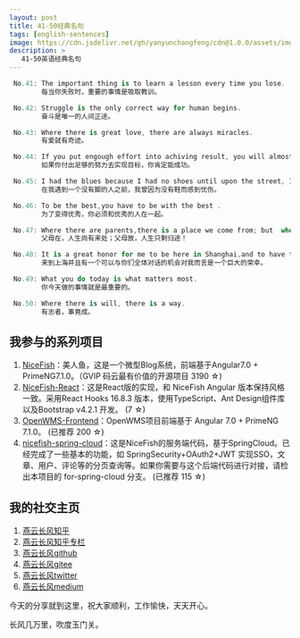 ```yaml
---
layout: post
title: 41-50经典名句
tags: [english-sentences]
image: https://cdn.jsdelivr.net/gh/yanyunchangfeng/cdn@1.0.0/assets/img/blog/english-grammer/english-grammer-cover5.png
description: >
   41-50英语经典名句
---
```

 ```swift
  No.41: The important thing is to learn a lesson every time you lose. 
         每当你失败时，重要的事情是吸取教训。
 ```
 ```swift
  No.42: Struggle is the only correct way for human begins. 
         奋斗是唯一的人间正途。
 ```
 ```swift
  No.43: Where there is great love, there are always miracles.
         有爱就有奇迹。
 ```
 ```swift
  No.44: If you put engough effort into achiving result, you will almost certainly achieve it.
         如果你付出足够的努力去实现目标，你肯定能成功。
 ```
 ```swift
  No.45: I had the blues because I had no shoes until upon the street, I met a man who had no feet.
         在我遇到一个没有脚的人之前，我曾因为没有鞋而感到忧伤。
 ```
 ```swift
  No.46: To be the best,you have to be with the best .
         为了变得优秀，你必须和优秀的人在一起。
 ```
 ```swift
  No.47: Where there are parents,there is a place we come from; but  where there aren't parents, there is a place we have to go.
         父母在，人生尚有来处；父母故，人生只剩归途！
 ```
 ```swift
  No.48: It is a great honor for me to be here in Shanghai,and to have this opportunity to speak with all of you.
         来到上海并且有一个可以与你们全体对话的机会对我而言是一个巨大的荣幸。
 ```
 ```swift
  No.49: What you do today is what matters most.
         你今天做的事情就是最重要的。
 ```
 ```swift
  No.50: Where there is will, there is a way.
         有志者，事竟成。
 ```


## 我参与的系列项目

1. [NiceFish]( https://gitee.com/mumu-osc/NiceFish)：美人鱼，这是一个微型Blog系统，前端基于Angular7.0 + PrimeNG7.1.0。（GVIP 码云最有价值的开源项目 3190 ☆)
2. [NiceFish-React]( https://gitee.com/mumu-osc/NiceFish-React)：这是React版的实现，和 NiceFish Angular 版本保持风格一致。采用React Hooks 16.8.3 版本，使用TypeScript、Ant Design组件库以及Bootstrap v4.2.1 开发。  (7 ☆)
3. [OpenWMS-Frontend](https://gitee.com/mumu-osc/OpenWMS-Frontend)：OpenWMS项目前端基于 Angular 7.0 + PrimeNG 7.1.0。  (已推荐 200 ☆)
4. [nicefish-spring-cloud](https://gitee.com/mumu-osc/nicefish-spring-cloud)：这是NiceFish的服务端代码，基于SpringCloud。已经完成了一些基本的功能，如 SpringSecurity+OAuth2+JWT 实现SSO，文章、用户、评论等的分页查询等。如果你需要与这个后端代码进行对接，请检出本项目的 for-spring-cloud 分支。 (已推荐 115 ☆)

## 我的社交主页  

1. [燕云长风知乎](https://zhihu.com/people/hbxyxuxiaodong)  
2. [燕云长风知乎专栏](https://zhuanlan.zhihu.com/yanyunchangfeng)  
3. [燕云长风github](https://github.com/yanyunchangfeng)  
4. [燕云长风gitee](https://gitee.com/yanyunchangfeng)  
5. [燕云长风twitter](https://twitter.com/yanyunchangfeng)  
6. [燕云长风medium](https://medium.com/@yanyunchangfeng) 

今天的分享就到这里，祝大家顺利，工作愉快，天天开心。

长风几万里，吹度玉门关。